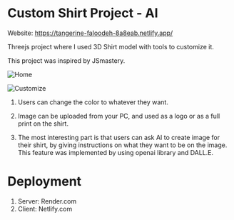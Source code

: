 # Custom Shirt Project - AI

Website: https://tangerine-faloodeh-8a8eab.netlify.app/

Threejs project where I used 3D Shirt model with tools to customize it.

This project was inspired by JSmastery.

![Home](https://github.com/dkussainov/threejs/assets/64334735/e693e6ce-8765-4556-bc5c-ec9ef3a176a3)

![Customize](https://github.com/dkussainov/threejs/assets/64334735/33ef2d58-bfb8-4669-87f2-784c0af0ecce)


1. Users can change the color to whatever they want.

2. Image can be uploaded from your PC, and used as a logo or as a full print on the shirt.

3. The most interesting part is that users can ask AI to create image for their shirt, by giving instructions on what they want to be on the image. This feature was implemented by using openai library and DALL.E.

# Deployment

1. Server: Render.com
2. Client: Netlify.com 